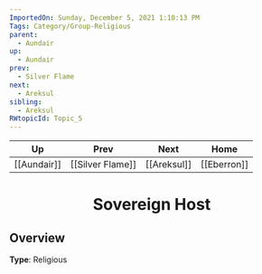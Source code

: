 ```yaml
---
ImportedOn: Sunday, December 5, 2021 1:10:13 PM
Tags: Category/Group-Religious
parent:
  - Aundair
up:
  - Aundair
prev:
  - Silver Flame
next:
  - Areksul
sibling:
  - Areksul
RWtopicId: Topic_5
---
```


| Up | Prev | Next | Home |
|----|------|------|------|
| [[Aundair]] | [[Silver Flame]] | [[Areksul]] | [[Eberron]] |

# <center>Sovereign Host</center>

## Overview

**Type**: Religious
